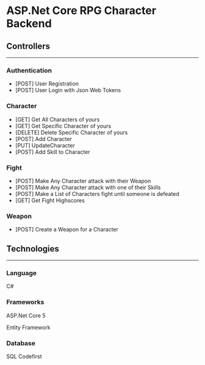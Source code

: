 ﻿# ASP.Net Core RPG Character Backend

## Controllers

---

### Authentication

- [POST] User Registration
- [POST] User Login with Json Web Tokens

### Character

- [GET] Get All Characters of yours
- [GET] Get Specific Character of yours
- [DELETE] Delete Specific Character of yours
- [POST] Add Character
- [PUT] UpdateCharacter
- [POST] Add Skill to Character

### Fight

- [POST] Make Any Character attack with their Weapon
- [POST] Make Any Character attack with one of their Skills
- [POST] Make a List of Characters fight until someone is defeated
- [GET] Get Fight Highscores

### Weapon

- [POST] Create a Weapon for a Character



## Technologies

---

### Language

C#

### Frameworks

ASP.Net Core 5

Entity Framework

### Database

SQL Codefirst